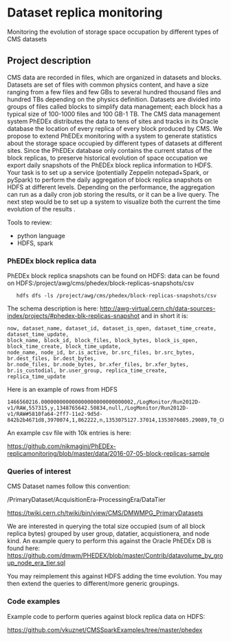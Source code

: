 # Dataset replica monitoring
Monitoring the evolution of storage space occupation by different types of CMS datasets

## Project description
CMS data are recorded in files, which are organized in datasets and blocks.
Datasets are set of files with common physics content, and have a size ranging from 
a few files and few GBs to several hundred thousand files and hundred TBs depending on the 
physics definition. Datasets are divided into groups of files called blocks to simplify data management;
each block has a typical size of 100-1000 files and 100 GB-1 TB.
The CMS data management system PhEDEx distributes the data to tens of sites and tracks in its Oracle database
the location of every replica of every block produced by CMS.
We propose to extend PhEDEx monitoring with a system to generate statistics about the storage space occupied by different types of datasets at different sites.
Since the PhEDEx database only contains the current status of the block replicas, to preserve historical evolution of space occupation we export daily snapshots
of the PhEDEx block replica information to HDFS.
Your task is to set up a service (potentially Zeppelin notepad+Spark, or pySpark) to perform the daily aggregation of block replica snapshots on HDFS at different levels.
Depending on the performance, the aggregation can run as a daily cron job storing the results, or it can be a live query.
The next step would be to set up a system to visualize both the current the time evolution of the results .

Tools to review:
- python language
- HDFS, spark

### PhEDEx block replica data
PhEDEx block replica snapshots can be found on HDFS: data can be found on HDFS:/project/awg/cms/phedex/block-replicas-snapshots/csv
```
   hdfs dfs -ls /project/awg/cms/phedex/block-replicas-snapshots/csv
```
The schema description is here:
http://awg-virtual.cern.ch/data-sources-index/projects/#phedex-blk-replicas-snapshot
and in short it is:

```
now, dataset_name, dataset_id, dataset_is_open, dataset_time_create, dataset_time_update,
block_name, block_id, block_files, block_bytes, block_is_open, block_time_create, block_time_update,
node_name, node_id, br.is_active, br.src_files, br.src_bytes, br.dest_files, br.dest_bytes,
br.node_files, br.node_bytes, br.xfer_files, br.xfer_bytes, br.is_custodial, br.user_group, replica_time_create, replica_time_update
```

Here is an example of rows from HDFS
```
1466560216.000000000000000000000000000002,/LogMonitor/Run2012D-v1/RAW,557315,y,1348765642.50834,null,/LogMonitor/Run2012D-v1/RAW#5810fa64-2ff7-11e2-9d5d-842b2b4671d8,3970074,1,862222,n,1353075127.37014,1353076085.29089,T0_CH_CERN_MSS,2,n,0,0,1,862222,1,862222,0,0,y,18,1353075127,1353336461.59835
```

An example csv file with 10k entries is here:

https://github.com/nikmagini/PhEDEx-replicamonitoring/blob/master/data/2016-07-05-block-replicas-sample

### Queries of interest

CMS Dataset names follow this convention:

/PrimaryDataset/AcquisitionEra-ProcessingEra/DataTier

https://twiki.cern.ch/twiki/bin/view/CMS/DMWMPG_PrimaryDatasets

We are interested in querying the total size occupied (sum of all block replica bytes) grouped by user group, datatier, acquistionera, and node kind.
An example query to perform this against the Oracle PhEDEx DB is found here:
https://github.com/dmwm/PHEDEX/blob/master/Contrib/datavolume_by_group_node_era_tier.sql

You may reimplement this against HDFS adding the time evolution.
You may then extend the queries to different/more generic groupings.

### Code examples

Example code to perform queries against block replica data on HDFS:

https://github.com/vkuznet/CMSSparkExamples/tree/master/phedex
